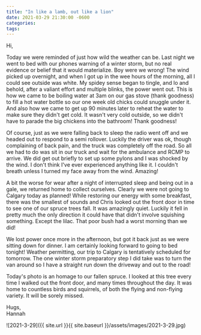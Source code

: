 ```yaml
---
title: "In like a lamb, out like a lion"
date: 2021-03-29 21:30:00 -0600
categories:
tags:
---
```


Hi,

Today we were reminded of just how wild the weather can be. Last night we went to bed with our phones warning of a winter storm, but no real evidence or belief that it would materialize. Boy were we wrong! The wind picked up overnight, and when I got up in the wee hours of the morning, all I could see outside was white. My spidey sense began to tingle, and lo and behold, after a valiant effort and multiple blinks, the power went out. This is how we came to be boiling water at 3am on our gas stove (thank goodness) to fill a hot water bottle so our one week old chicks could snuggle under it. And also how we came to get up 90 minutes later to reheat the water to make sure they didn't get cold. It wasn't very cold outside, so we didn't have to parade the big chickens into the bathroom! Thank goodness!

Of course, just as we were falling back to sleep the radio went off and we headed out to respond to a semi rollover. Luckily the driver was ok, though complaining of back pain, and the truck was completely off the road. So all we had to do was sit in our truck and wait for the ambulance and RCMP to arrive. We did get out briefly to set up some pylons and I was shocked by the wind. I don't think I've ever experienced anything like it. I couldn't breath unless I turned my face away from the wind. Amazing!

A bit the worse for wear after a night of interrupted sleep and being out in a gale, we returned home to collect ourselves. Clearly we were not going to Calgary today as planned! While restoring our energy with some breakfast, there was the smallest of sounds and Chris looked out the front door in time to see one of our spruce trees fall. It was amazingly quiet. Luckily it fell in pretty much the only direction it could have that didn't involve squishing something. Except the lilac. That poor bush had a worst morning than we did!

We lost power once more in the afternoon, but got it back just as we were sitting down for dinner. I am certainly looking forward to going to bed tonight! Weather permitting, our trip to Calgary is tentatively scheduled for tomorrow. The one winter storm preparatory step I did take was to turn the van around so I have a straight run down the driveway and out to the road!

Today's photo is an homage to our fallen spruce. I looked at this tree every time I walked out the front door, and many times throughout the day. It was home to countless birds and squirrels, of both the flying and non-flying variety. It will be sorely missed.

Hugs,<br />
Hannah

![2021-3-29]({{ site.url }}{{ site.baseurl }}/assets/images/2021-3-29.jpg)